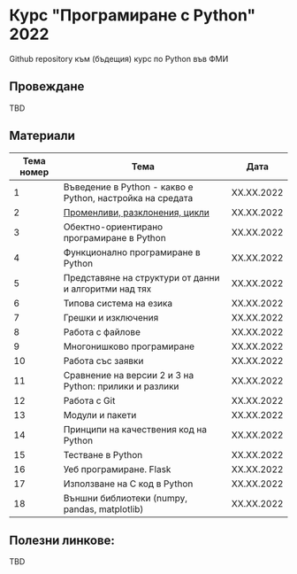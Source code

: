 # Курс "Програмиране с Python" 2022
Github repository към (бъдещия) курс по Python във ФМИ

## Провеждане

TBD

## Материали

| Тема номер | Тема                                                      | Дата       |
| ---------- | --------------------------------------------------------- | ---------- |
| 1          | Въведение в Python - какво е Python, настройка на средата | XX.XX.2022 |
| 2          | [Променливи, разклонения, цикли](https://github.com/lyubolp/PythonCourse2022/tree/main/02%20-%20Variables%2C%20types%2C%20control%20flow)                            | XX.XX.2022 |
| 3          | Обектно-ориентирано програмиране в Python                 | XX.XX.2022 |
| 4          | Функционално програмиране в Python                        | XX.XX.2022 |
| 5          | Представяне на структури от данни и алгоритми над тях     | XX.XX.2022 |
| 6          | Типова система на езика                                   | XX.XX.2022 |
| 7          | Грешки и изключения                                       | XX.XX.2022 |
| 8          | Работа с файлове                                          | XX.XX.2022 |
| 9          | Многонишково програмиране                                 | XX.XX.2022 |
| 10         | Работа със заявки                                         | XX.XX.2022 |
| 11         | Сравнение на версии 2 и 3 на Python: прилики и разлики    | XX.XX.2022 |
| 12         | Работа с Git                                              | XX.XX.2022 |
| 13         | Модули и пакети                                           | XX.XX.2022 |
| 14         | Принципи на качествения код на Python                     | XX.XX.2022 |
| 15         | Тестване в Python                                         | XX.XX.2022 |
| 16         | Уеб програмиране. Flask                                   | XX.XX.2022 |
| 17         | Използване на C код в Python                              | XX.XX.2022 |
| 18         | Външни библиотеки (numpy, pandas, matplotlib)             | XX.XX.2022 |

## Полезни линкове:

TBD


